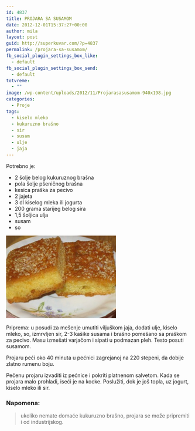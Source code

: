```yaml
---
id: 4837
title: PROJARA SA SUSAMOM
date: 2012-12-01T15:37:27+00:00
author: mila
layout: post
guid: http://superkuvar.com/?p=4837
permalink: /projara-sa-susamom/
fb_social_plugin_settings_box_like:
  - default
fb_social_plugin_settings_box_send:
  - default
totvreme:
  - ""
image: /wp-content/uploads/2012/11/Projarasasusamom-940x198.jpg
categories:
  - Proje
tags:
  - kiselo mleko
  - kukuruzno brašno
  - sir
  - susam
  - ulje
  - jaja
---
```

Potrebno je:

  * 2 šolje belog kukuruznog brašna
  * pola šolje pšeničnog brašna
  * kesica praška za pecivo
  * 2 jajeta
  * 3 dl kiselog mleka ili jogurta
  * 200 grama starijeg belog sira
  * 1,5 šoljica ulja
  * susam
  * so

<img class="alignnone size-medium wp-image-4838" title="Projarasasusamom" src="/wp-content/uploads/2012/11/Projarasasusamom-300x225.jpg" alt="" width="300" height="225" /> 

Priprema: u posudi za mešenje umutiti viljuškom jaja, dodati ulje, kiselo mleko, so, izmrvljen sir, 2-3 kašike susama i brašno pomešano sa praškom za pecivo. Masu izmešati varjačom i sipati u podmazan pleh. Testo posuti susamom.

Projaru peći oko 40 minuta u pećnici zagrejanoj na 220 stepeni, da dobije zlatno rumenu boju.

Pečenu projaru izvaditi iz pećnice i pokriti platnenom salvetom. Kada se projara malo prohladi, iseći je na kocke. Poslužiti, dok je još topla, uz jogurt, kiselo mleko ili sir.

### Napomena:
> ukoliko nemate domaće kukuruzno brašno, projara se može pripremiti i od industrijskog.